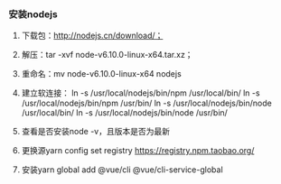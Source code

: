 ### 安装nodejs

1. 下载包：http://nodejs.cn/download/；
2. 解压：tar -xvf   node-v6.10.0-linux-x64.tar.xz；
3. 重命名：mv node-v6.10.0-linux-x64  nodejs 
4. 建立软连接：
ln -s /usr/local/nodejs/bin/npm /usr/local/bin/
ln -s /usr/local/nodejs/bin/npm /usr/bin/
ln -s /usr/local/nodejs/bin/node /usr/local/bin/
ln -s /usr/local/nodejs/bin/node /usr/bin/
5. 查看是否安装node -v，且版本是否为最新

6. 更换源yarn config set registry https://registry.npm.taobao.org/

7. 安装yarn global add @vue/cli @vue/cli-service-global
